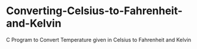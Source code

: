 # Converting-Celsius-to-Fahrenheit-and-Kelvin
C Program to Convert Temperature given in Celsius to Fahrenheit and Kelvin

